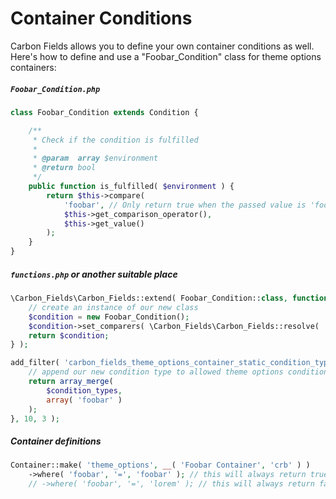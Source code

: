 # Container Conditions

Carbon Fields allows you to define your own container conditions as well. Here's how to define and use a "Foobar_Condition" class for theme options containers:

##### `Foobar_Condition.php`
```php
class Foobar_Condition extends Condition {

    /**
     * Check if the condition is fulfilled
     *
     * @param  array $environment
     * @return bool
     */
    public function is_fulfilled( $environment ) {
        return $this->compare(
            'foobar', // Only return true when the passed value is 'foobar'
            $this->get_comparison_operator(),
            $this->get_value()
        );
    }
}
```

##### `functions.php` or another suitable place
```php
\Carbon_Fields\Carbon_Fields::extend( Foobar_Condition::class, function( $container ) {
    // create an instance of our new class
    $condition = new Foobar_Condition();
    $condition->set_comparers( \Carbon_Fields\Carbon_Fields::resolve( 'generic', 'container_condition_comparer_collections' ) );
    return $condition;
} );

add_filter( 'carbon_fields_theme_options_container_static_condition_types', function( $condition_types, $container_type, $container ) {
    // append our new condition type to allowed theme options conditions
    return array_merge(
        $condition_types,
        array( 'foobar' )
    );
}, 10, 3 );
```

##### Container definitions
```php
Container::make( 'theme_options', __( 'Foobar Container', 'crb' ) )
    ->where( 'foobar', '=', 'foobar' ); // this will always return true
    // ->where( 'foobar', '=', 'lorem' ); // this will always return false
```